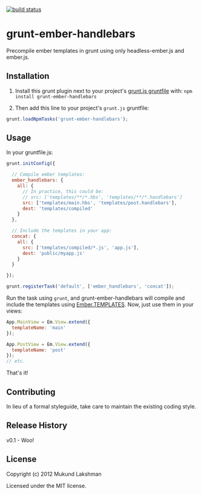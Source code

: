 [![build status](https://secure.travis-ci.org/yaymukund/grunt-ember-handlebars.png)](http://travis-ci.org/yaymukund/grunt-ember-handlebars)
# grunt-ember-handlebars

Precompile ember templates in grunt using only headless-ember.js and ember.js.

## Installation
1. Install this grunt plugin next to your project's
[grunt.js gruntfile](https://github.com/cowboy/grunt/blob/master/docs/getting_started.md)
with: `npm install grunt-ember-handlebars`

2. Then add this line to your project's `grunt.js` gruntfile:
  ```javascript
  grunt.loadNpmTasks('grunt-ember-handlebars');
  ```

## Usage
In your gruntfile.js:

```javascript
grunt.initConfig({

  // Compile ember templates:
  ember_handlebars: {
    all: {
      // In practice, this could be:
      // src: ['templates/**/*.hbs', 'templates/**/*.handlebars']
      src: ['templates/main.hbs', 'templates/post.handlebars'],
      dest: 'templates/compiled'
    }
  },

  // Include the templates in your app:
  concat: {
    all: {
      src: ['templates/compiled/*.js', 'app.js'],
      dest: 'public/myapp.js'
    }
  }

});

grunt.registerTask('default', ['ember_handlebars', 'concat']);
```

Run the task using `grunt`, and grunt-ember-handlebars will compile and include
the templates using
[Ember.TEMPLATES](http://docs.emberjs.com/symbols/Ember.html#method=.TEMPLATES).
Now, just use them in your views:

```javascript
App.MainView = Em.View.extend({
  templateName: 'main'
});

App.PostView = Em.View.extend({
  templateName: 'post'
});
// etc.
```

That's it!

## Contributing
In lieu of a formal styleguide, take care to maintain the existing coding
style.
## Release History
v0.1 - Woo!

## License
Copyright (c) 2012 Mukund Lakshman

Licensed under the MIT license.
